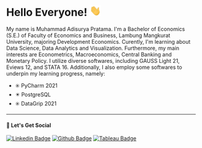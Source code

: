 # Hello Everyone! <img src="https://raw.githubusercontent.com/ptyadana/ptyadana/master/wave.gif" width="30px">

My name is Muhammad Adisurya Pratama. I'm a Bachelor of Economics (S.E.) of Faculty of Economics and Business, Lambung Mangkurat University, majoring Development Economics.
Curently, I'm learning about Data Science, Data Analytics and Visualization. Furthermore, my main interests are Econometrics, Macroeconomics,
Central Banking and Monetary Policy. I utilize diverse softwares, including GAUSS Light 21, Eviews 12, and STATA 16. Additionally, I also employ some softwares to underpin my learning progress, namely:
- ✳️ PyCharm 2021
- ✴️ PostgreSQL
- ✳️ DataGrip 2021

----

#### 📮 Let's Get Social

[![Linkedin Badge](https://img.shields.io/badge/-LinkedIn-blue?style=flat-square&logo=Linkedin&logoColor=white&link=https://www.linkedin.com/in/madisuryapr)](https://www.linkedin.com/in/madisuryapr/)
[![Github Badge](http://img.shields.io/badge/-Github-black?style=flat-square&logo=github&link=https://github.com/madisuryapr/)](https://github.com/madisuryapr)
[![Tableau Badge](http://img.shields.io/badge/-Tableau-orange?style=flat-square&logo=tableau&logoColor=white&link=https://public.tableau.com/profile/madisuryapr#!/)](https://public.tableau.com/app/profile/madisuryapr#!/)
